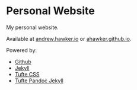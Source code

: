 # Personal Website

My personal website.

Available at [andrew.hawker.io](http://andrew.hawker.io) or [ahawker.github.io](http://ahawker.github.io).

Powered by:
* [Github](https://github.com/)
* [Jekyll](https://jekyllrb.com/)
* [Tufte CSS](https://edwardtufte.github.io/tufte-css/)
* [Tufte Pandoc Jekyll](https://github.com/jez/tufte-pandoc-jekyll)
